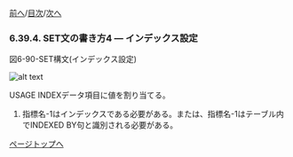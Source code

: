 <!--navi start1-->
[前へ](6-39-3.md)/[目次](https://momo2584.github.io/opensourcecobol.github.io/markdown/TOC.html)/[次へ](6-39-5.md)
<!--navi end1-->
### 6.39.4. SET文の書き方4 ― インデックス設定

図6-90-SET構文(インデックス設定)

![alt text](Image/6-90-Set.png)

USAGE INDEXデータ項目に値を割り当てる。

1. 指標名-1はインデックスである必要がある。または、指標名-1はテーブル内でINDEXED BY句と識別される必要がある。

<!--navi start2-->

[ページトップへ](6-39-4.md)
<!--navi end2-->
